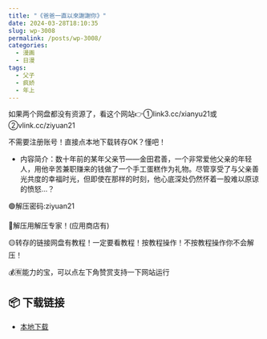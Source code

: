 ```yaml
---
title: "《爸爸一直以來謝謝你》"
date: 2024-03-28T18:10:35
slug: wp-3008
permalink: /posts/wp-3008/
categories:
  - 漫画
  - 日漫
tags:
  - 父子
  - 疯娇
  - 年上
---
```


如果两个网盘都没有资源了，看这个网站👉①link3.cc/xianyu21或②vlink.cc/ziyuan21

不需要注册账号！直接点本地下载转存OK？懂吧！

*   内容简介：数十年前的某年父亲节——金田君善，一个非常爱他父亲的年轻人，用他辛苦兼职赚来的钱做了一个手工蛋糕作为礼物。尽管享受了与父亲善光共度的幸福时光，但即使在那样的时刻，他心底深处仍然怀着一股难以原谅的愤怒…？

🟢解压密码:ziyuan21

🔵解压用解压专家！(应用商店有)

🟡转存的链接网盘有教程！一定要看教程！按教程操作！不按教程操作你不会解压！

💰🈶能力的宝，可以点左下角赞赏支持一下网站运行

## 📦 下载链接
- [本地下载](https://blziyuan21.com/pay-download/3008?key=7cca04fb2e&down_id=0)


